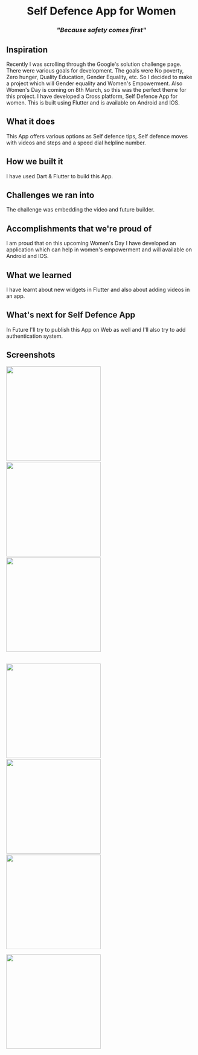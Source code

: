 <h1 align="center">Self  Defence App for Women</h1>
<h3 align="center"><i>"Because safety comes first"</i></h3>


## Inspiration

Recently I was scrolling through the Google's solution challenge page. There were various goals for development. The goals were No poverty, Zero hunger, Quality Education, Gender Equality, etc. So I decided to make a project which will Gender equality and Women's Empowerment. Also Women's Day is coming on 8th March, so this was the perfect theme for this project. I have developed a Cross platform, Self Defence App for women. This is built using Flutter and is available on Android and IOS. 

## What it does

This App offers various options as Self defence tips, Self defence moves with videos and steps and a speed dial helpline number.

## How we built it

I have used Dart & Flutter to build this App.

## Challenges we ran into

The challenge was embedding the video and future builder.

## Accomplishments that we're proud of

I am proud that on this upcoming Women's Day I have developed an application which can help in women's empowerment and will available on Android and IOS.

## What we learned

I have learnt about new widgets in Flutter and also about adding videos in an app.

## What's next for Self Defence App

In Future I'll try to publish this App on Web as well and I'll also try to add authentication system.

## Screenshots


<img src="assets/screenshots/ss1.png" width="250"> &emsp; <img src="assets/screenshots/ss2.png" width="250"> &emsp; <img src="assets/screenshots/ss3.png" width="250">  <br /> <br />

<img src="assets/screenshots/ss4.png" width="250"> &emsp; <img src="assets/screenshots/ss5.png" width="250"> &emsp; <img src="assets/screenshots/ss6.png" width="250">  <br /> 

<img src="assets/screenshots/ss7.png" width="250"> 
